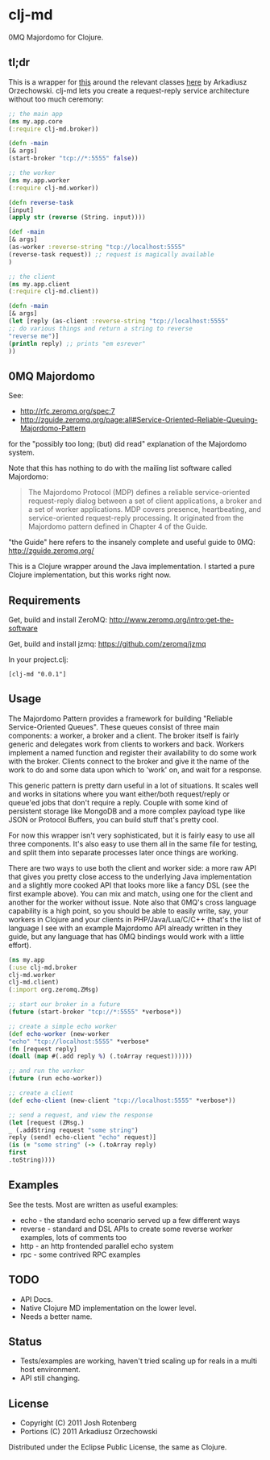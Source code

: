 # clj-md

0MQ Majordomo for Clojure.

## tl;dr

This is a wrapper for [this](http://rfc.zeromq.org/spec:7) around the
relevant classes
[here](https://github.com/imatix/zguide/tree/master/examples/Java) by
Arkadiusz Orzechowski. clj-md lets you create a request-reply service
architecture without too much ceremony:

```clojure
;; the main app
(ns my.app.core
(:require clj-md.broker))

(defn -main
[& args]
(start-broker "tcp://*:5555" false))

;; the worker
(ns my.app.worker
(:require clj-md.worker))

(defn reverse-task
[input]
(apply str (reverse (String. input))))

(def -main
[& args]
(as-worker :reverse-string "tcp://localhost:5555"
(reverse-task request)) ;; request is magically available
)

;; the client
(ns my.app.client
(:require clj-md.client))

(defn -main
[& args]
(let [reply (as-client :reverse-string "tcp://localhost:5555"
;; do various things and return a string to reverse
"reverse me")]
(println reply) ;; prints "em esrever"
))


```
## 0MQ Majordomo

See:

* http://rfc.zeromq.org/spec:7
* http://zguide.zeromq.org/page:all#Service-Oriented-Reliable-Queuing-Majordomo-Pattern

for the "possibly too long; (but) did read" explanation of the Majordomo system.

Note that this has nothing to do with the mailing list software called Majordomo:

> The Majordomo Protocol (MDP) defines a reliable service-oriented
> request-reply dialog between a set of client applications, a broker
> and a set of worker applications. MDP covers presence, heartbeating,
> and service-oriented request-reply processing. It originated from the
> Majordomo pattern defined in Chapter 4 of the Guide.

"the Guide" here refers to the insanely complete and useful guide to 0MQ: http://zguide.zeromq.org/

This is a Clojure wrapper around the Java implementation. I started a
pure Clojure implementation, but this works right now.

## Requirements

Get, build and install ZeroMQ: http://www.zeromq.org/intro:get-the-software

Get, build and install jzmq: https://github.com/zeromq/jzmq

In your project.clj:

```
[clj-md "0.0.1"]
```
## Usage

The Majordomo Pattern provides a framework for building "Reliable
Service-Oriented Queues". These queues consist of three main
components: a worker, a broker and a client. The broker itself is
fairly generic and delegates work from clients to workers and
back. Workers implement a named function and register their
availability to do some work with the broker. Clients connect to the
broker and give it the name of the work to do and some data upon which
to 'work' on, and wait for a response.

This generic pattern is pretty darn useful in a lot of situations. It
scales well and works in sitations where you want either/both
request/reply or queue'ed jobs that don't require a reply. Couple with
some kind of persistent storage like MongoDB and a more complex
payload type like JSON or Protocol Buffers, you can build stuff that's
pretty cool.

For now this wrapper isn't very sophisticated, but it is fairly easy
to use all three components. It's also easy to use them all in the
same file for testing, and split them into separate processes later
once things are working.

There are two ways to use both the client and worker side: a more raw
API that gives you pretty close access to the underlying Java
implementation and a slightly more cooked API that looks more like a
fancy DSL (see the first example above). You can mix and match, using
one for the client and another for the worker without issue. Note also
that 0MQ's cross language capability is a high point, so you should be
able to easily write, say, your workers in Clojure and your clients in
PHP/Java/Lua/C/C++ (that's the list of language I see with an example
Majordomo API already written in they guide, but any language that has
0MQ bindings would work with a little effort).

```clojure
(ns my.app
(:use clj-md.broker
clj-md.worker
clj-md.client)
(:import org.zeromq.ZMsg)

;; start our broker in a future
(future (start-broker "tcp://*:5555" *verbose*))

;; create a simple echo worker
(def echo-worker (new-worker
"echo" "tcp://localhost:5555" *verbose*
(fn [request reply]
(doall (map #(.add reply %) (.toArray request))))))

;; and run the worker
(future (run echo-worker))

;; create a client
(def echo-client (new-client "tcp://localhost:5555" *verbose*))

;; send a request, and view the response
(let [request (ZMsg.)
_ (.addString request "some string")
reply (send! echo-client "echo" request)]
(is (= "some string" (-> (.toArray reply)
first
.toString))))

```

## Examples

See the tests. Most are written as useful examples:

* echo - the standard echo scenario served up a few different ways
* reverse - standard and DSL APIs to create some reverse worker examples, lots of comments too
* http - an http frontended parallel echo system
* rpc - some contrived RPC examples

## TODO

* API Docs.
* Native Clojure MD implementation on the lower level.
* Needs a better name.

## Status

* Tests/examples are working, haven't tried scaling up for reals in a multi host environment.
* API still changing.

## License

* Copyright (C) 2011 Josh Rotenberg
* Portions (C) 2011 Arkadiusz Orzechowski

Distributed under the Eclipse Public License, the same as Clojure.
